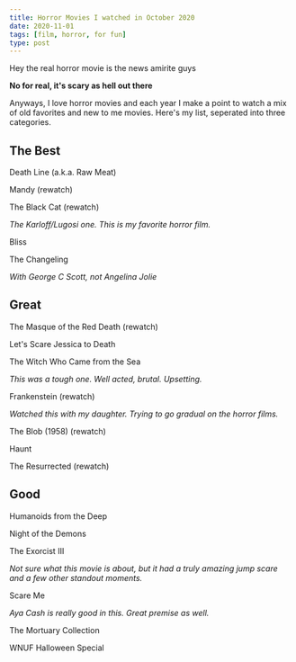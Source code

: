 ```yaml
---
title: Horror Movies I watched in October 2020
date: 2020-11-01
tags: [film, horror, for fun]
type: post
---
```


Hey the real horror movie is the news amirite guys

**No for real, it's scary as hell out there**

Anyways, I love horror movies and each year I make a point to watch a mix of old favorites and new to me movies.
Here's my list, seperated into three categories.

## The Best

Death Line (a.k.a. Raw Meat)

Mandy (rewatch)

The Black Cat (rewatch)

_The Karloff/Lugosi one. This is my favorite horror film._

Bliss

The Changeling

_With George C Scott, not Angelina Jolie_

## Great

The Masque of the Red Death (rewatch)

Let's Scare Jessica to Death

The Witch Who Came from the Sea

_This was a tough one. Well acted, brutal. Upsetting._

Frankenstein (rewatch)

_Watched this with my daughter. Trying to go gradual on the horror films._

The Blob (1958) (rewatch)

Haunt

The Resurrected (rewatch)

## Good

Humanoids from the Deep

Night of the Demons

The Exorcist III

_Not sure what this movie is about, but it had a truly amazing jump scare and a few other standout moments._

Scare Me

_Aya Cash is really good in this. Great premise as well._

The Mortuary Collection

WNUF Halloween Special
